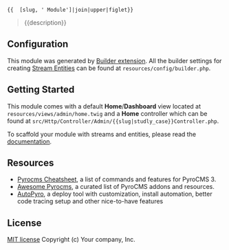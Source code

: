 ```
{{  [slug, ' Module']|join|upper|figlet}}
```
> {{description}}

## Configuration

This module was generated by [Builder extension](https://github.com/websemantics/builder-extension#). All the builder settings for creating [Stream Entities](https://github.com/websemantics/builder-extension#what-is-an-entity) can be found at `resources/config/builder.php`.

## Getting Started

This module comes with a default **Home**/**Dashboard** view located at `resources/views/admin/home.twig` and a **Home** controller which can be found at `src/Http/Controller/Admin/{{slug|studly_case}}Controller.php`.

To scaffold your module with streams and entities, please read the [documentation](https://github.com/websemantics/builder-extension#).

## Resources

- [Pyrocms Cheatsheet](http://websemantics.github.io/pyrocms-cheatsheet/), a list of commands and features for PyroCMS 3.
- [Awesome Pyrocms](https://github.com/websemantics/awesome-pyrocms), a curated list of PyroCMS addons and resources.
- [AutoPyro](https://github.com/websemantics/auto-pyro), a deploy tool with customization, install automation, better code tracing setup and other nice-to-have features

## License

[MIT license](http://opensource.org/licenses/mit-license.php)
Copyright (c) Your company, Inc.
